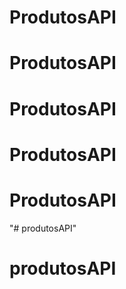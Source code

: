 # ProdutosAPI
# ProdutosAPI
# ProdutosAPI
# ProdutosAPI
# ProdutosAPI
"# produtosAPI" 
# produtosAPI
